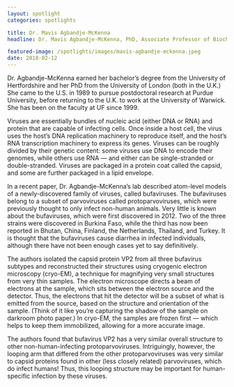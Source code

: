 ```yaml
---
layout: spotlight
categories: spotlights

title: Dr. Mavis Agbandje-McKenna
headline: Dr. Mavis Agbandje-McKenna, PhD, Associate Professor of Biochemistry and Molecular Biology (University of Florida). <p> Dr. Agbandje-McKenna works to characterize the life cycle of single-stranded DNA viruses and the viral proteins that make infection possible.

featured-image: /spotlights/images/mavis-agbandje-mckenna.jpeg
date: 2018-02-12
---
```


Dr. Agbandje-McKenna earned her bachelor’s degree from the University of Hertfordshire and her PhD from the University of London (both in the U.K.) She came to the U.S. in 1989 to pursue postdoctoral research at Purdue University, before returning to the U.K. to work at the University of Warwick. She has been on the faculty at UF since 1999.

Viruses are essentially bundles of nucleic acid (either DNA or RNA) and protein that are capable of infecting cells. Once inside a host cell, the virus uses the host’s DNA replication machinery to reproduce itself, and the host’s RNA transcription machinery to express its genes. Viruses can be roughly divided by their genetic content: some viruses use DNA to encode their genomes, while others use RNA — and either can be single-stranded or double-stranded. Viruses are packaged in a protein coat called the capsid, and some are further packaged in a lipid envelope.

In a recent paper, Dr. Agbandje-McKenna’s lab described atom-level models of a newly-discovered family of viruses, called bufaviruses. The bufaviruses belong to a subset of parvoviruses called protoparvoviruses, which were previously thought to only infect non-human animals. Very little is known about the bufaviruses, which were first discovered in 2012. Two of the three strains were discovered in Burkina Faso, while the third has now been reported in Bhutan, China, Finland, the Netherlands, Thailand, and Turkey. It is thought that the bufaviruses cause diarrhea in infected individuals, although there have not been enough cases yet to say definitively.

The authors isolated the capsid protein VP2 from all three bufavirus subtypes and reconstructed their structures using cryogenic electron microscopy (cryo-EM), a technique for magnifying very small structures from very thin samples. The electron microscope directs a beam of electrons at the sample, which sits between the electron source and the detector. Thus, the electrons that hit the detector will be a subset of what is emitted from the source, based on the structure and orientation of the sample. (Think of it like you’re capturing the shadow of the sample on darkroom photo paper.) In cryo-EM, the samples are frozen first — which helps to keep them immobilized, allowing for a more accurate image.

The authors found that bufavirus VP2 has a very similar overall structure to other non-human-infecting protoparvoviruses. Intriguingly, however, the looping arm that differed from the other protoparvoviruses was very similar to capsid proteins found in other (less closely related) parvoviruses, which do infect humans! Thus, this looping structure may be important for human-specific infection by these viruses.